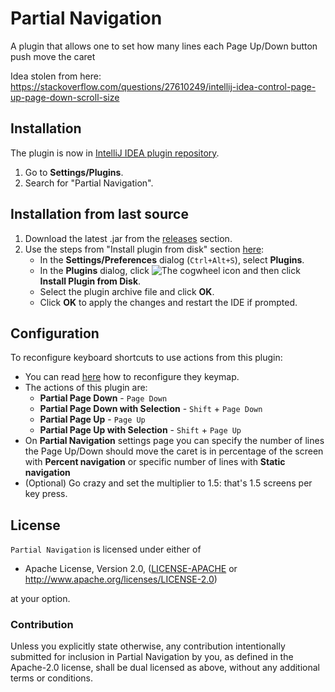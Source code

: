 # Partial Navigation

A plugin that allows one to set how many lines each Page Up/Down button push move the caret

Idea stolen from here: https://stackoverflow.com/questions/27610249/intellij-idea-control-page-up-page-down-scroll-size

## Installation
The plugin is now in [IntelliJ IDEA plugin repository](https://plugins.jetbrains.com/plugin/11952-partial-navigation/).

1. Go to **Settings/Plugins**.
2. Search for "Partial Navigation".
 
## Installation from last source
 1.  Download the latest .jar from the [releases](https://github.com/andreycizov/idea-partialnav/releases) section.
 2.  Use the steps from "Install plugin from disk" section [here](https://www.jetbrains.com/help/idea/managing-plugins.html):
      -  In the **Settings/Preferences** dialog (`Ctrl+Alt+S`), select **Plugins**.
      -  In the **Plugins** dialog, click ![The cogwheel](https://www.jetbrains.com/help/img/idea/2018.3/artwork.studio.icons.logcat.toolbar.settings@2x.png) icon and then click **Install Plugin from Disk**.
      -  Select the plugin archive file and click **OK**.
      -  Click **OK** to apply the changes and restart the IDE if prompted.

## Configuration
To reconfigure keyboard shortcuts to use actions from this plugin: 
   -  You can read [here](https://www.jetbrains.com/help/idea/configuring-keyboard-and-mouse-shortcuts.html) how to reconfigure they keymap.
   -  The actions of this plugin are:
       - **Partial Page Down** - `Page Down`
       - **Partial Page Down with Selection** - `Shift` + `Page Down`
       - **Partial Page Up** - `Page Up`
       - **Partial Page Up with Selection** - `Shift` + `Page Up`
   -  On **Partial Navigation** settings page you can specify the number of lines the Page Up/Down should move the caret
   is in percentage of the screen with **Percent navigation** or specific number of lines with **Static navigation** 
   -  (Optional) Go crazy and set the multiplier to 1.5: that's 1.5 screens per key press.


## License

`Partial Navigation` is licensed under either of

 * Apache License, Version 2.0, ([LICENSE-APACHE](LICENSE-APACHE) or
   http://www.apache.org/licenses/LICENSE-2.0)

at your option.

### Contribution

Unless you explicitly state otherwise, any contribution intentionally submitted
for inclusion in Partial Navigation by you, as defined in the Apache-2.0 license, shall be
dual licensed as above, without any additional terms or conditions.
                                                       